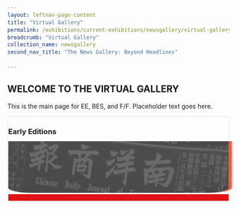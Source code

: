 ```yaml
---
layout: leftnav-page-content
title: "Virtual Gallery"
permalink: /exhibitions/current-exhibitions/newsgallery/virtual-gallery/
breadcrumb: "Virtual Gallery"
collection_name: newsgallery
second_nav_title: "The News Gallery: Beyond Headlines"

---
```


<h2>WELCOME TO THE VIRTUAL GALLERY</h2>

<p>This is the main page for EE, BES, and F/F. Placeholder text goes here.</p>

<div class="sgds-container__exh__card padding padding--bottom--lg" style="border-left: 2px solid #efefef; border-right: 2px solid #efefef; border-bottom: 2px solid #efefef; border-top: 2px solid #efefef; box-shadow: 0px 2px 3px #efefef; border-radius: 5px; margin-bottom: 15px;">
    <div class="row">
        <div class="col padding--bottom--xs">
            <h3 style="margin-bottom: 0px;"><strong>Early Editions</strong></h3>
        </div>
    </div>
    <div class="row">
        <div class="col is-full" style="border-bottom: 15px solid #E21216; padding: 12px 0 0 0;">
            <img src="/images/event-images/newsgallery/TNG_placeholder.jpg" alt="Early Editions" style="border-bottom-left-radius: 10%; border-bottom-right-radius: 10%; box-shadow: 7px 0 #FF5733;">
        </div>
    </div>
</div>

